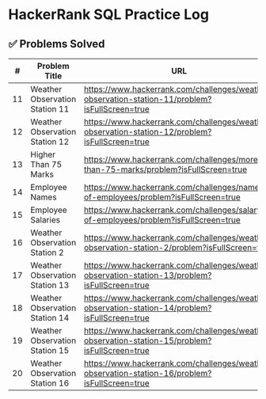 # HackerRank SQL Practice Log

## ✅ Problems Solved

| # | Problem Title                      | URL                                                               				  |
|---|------------------------------------|------------------------------------------------------------------------------------------------|
|11 | Weather Observation Station 11     | https://www.hackerrank.com/challenges/weather-observation-station-11/problem?isFullScreen=true |
|12 | Weather Observation Station 12     | https://www.hackerrank.com/challenges/weather-observation-station-12/problem?isFullScreen=true |
|13 | Higher Than 75 Marks               | https://www.hackerrank.com/challenges/more-than-75-marks/problem?isFullScreen=true             |
|14 | Employee Names                     | https://www.hackerrank.com/challenges/name-of-employees/problem?isFullScreen=true		  |
|15 | Employee Salaries                  | https://www.hackerrank.com/challenges/salary-of-employees/problem?isFullScreen=true            |
|16 | Weather Observation Station 2      | https://www.hackerrank.com/challenges/weather-observation-station-2/problem?isFullScreen=true  |
|17 | Weather Observation Station 13     | https://www.hackerrank.com/challenges/weather-observation-station-13/problem?isFullScreen=true |
|18 | Weather Observation Station 14     | https://www.hackerrank.com/challenges/weather-observation-station-14/problem?isFullScreen=true |
|19 | Weather Observation Station 15     | https://www.hackerrank.com/challenges/weather-observation-station-15/problem?isFullScreen=true |
|20 | Weather Observation Station 16     | https://www.hackerrank.com/challenges/weather-observation-station-16/problem?isFullScreen=true |